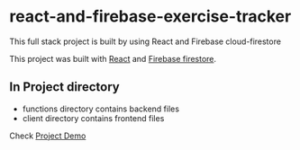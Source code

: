 # react-and-firebase-exercise-tracker
This full stack project is built by using React and Firebase cloud-firestore

This project was built with [React](https://reactjs.org/) and [Firebase firestore](https://firebase.google.com/docs/firestore).

## In Project directory
* functions directory contains backend files
* client directory contains frontend files

Check [Project Demo](https://github.com/facebook/create-react-app)
